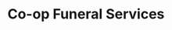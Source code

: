---
title: "Co-op Funeral Services"
url: /caister-on-sea/co-op-funeral-services/
shop: Bestattungen
---